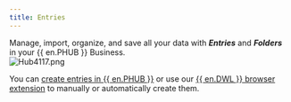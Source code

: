 ```yaml
---
title: Entries
---
```

Manage, import, organize, and save all your data with ***Entries*** and ***Folders*** in your {{ en.PHUB }} Business.  
![Hub4117.png](/img/en/hub/Hub4117.png)  

You can [create entries in {{ en.PHUB }}](/hub/web-interface/hub-overview/entries/create-entries-manually/) or use our [{{ en.DWL }} browser extension](Using_DWL) to manually or automatically create them. 
